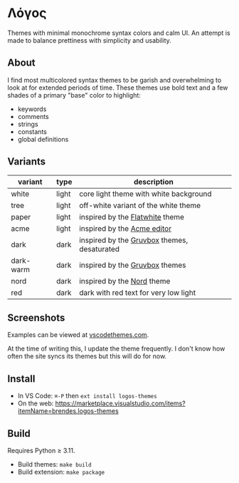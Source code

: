 # Λόγος

Themes with minimal monochrome syntax colors and calm UI.
An attempt is made to balance prettiness with simplicity and usability.

## About

I find most multicolored syntax themes to be garish and overwhelming to look at for extended periods of time.
These themes use bold text and a few shades of a primary "base" color to highlight:
- keywords
- comments
- strings
- constants
- global definitions

## Variants

| variant   | type  | description                                                                         |
| --------- | ----- | ----------------------------------------------------------------------------------- |
| white     | light | core light theme with white background                                              |
| tree      | light | off-white variant of the white theme                                                |
| paper     | light | inspired by the [Flatwhite](https://github.com/biletskyy/flatwhite-syntax) theme    |
| acme      | light | inspired by the [Acme editor](https://en.wikipedia.org/wiki/Acme_%28text_editor%29) |
| dark      | dark  | inspired by the [Gruvbox](https://github.com/morhetz/gruvbox) themes, desaturated   |
| dark-warm | dark  | inspired by the [Gruvbox](https://github.com/morhetz/gruvbox) themes                |
| nord      | dark  | inspired by the [Nord](https://www.nordtheme.com) theme                             |
| red       | dark  | dark with red text for very low light                                               |

## Screenshots

Examples can be viewed at [vscodethemes.com](https://vscodethemes.com/e/brendes.logos-themes/logos-white).

At the time of writing this, I update the theme frequently. I don't know how often the site syncs its themes but this will do for now. 

## Install
- In VS Code: `⌘-P` then `ext install logos-themes`
- On the web: https://marketplace.visualstudio.com/items?itemName=brendes.logos-themes

## Build

Requires Python ≥ 3.11.
- Build themes: `make build`
- Build extension: `make package`